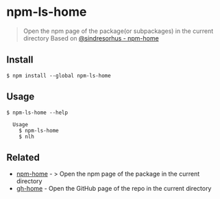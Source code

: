 # npm-ls-home

> Open the npm page of the package(or subpackages) in the current directory
Based on [@sindresorhus - npm-home](https://github.com/sindresorhus/npm-home)

## Install

```
$ npm install --global npm-ls-home
```


## Usage

```
$ npm-ls-home --help

  Usage
    $ npm-ls-home
    $ nlh
```


## Related

- [npm-home](https://github.com/sindresorhus/npm-home) - > Open the npm page of the package in the current directory
- [gh-home](https://github.com/sindresorhus/gh-home) - Open the GitHub page of the repo in the current directory
